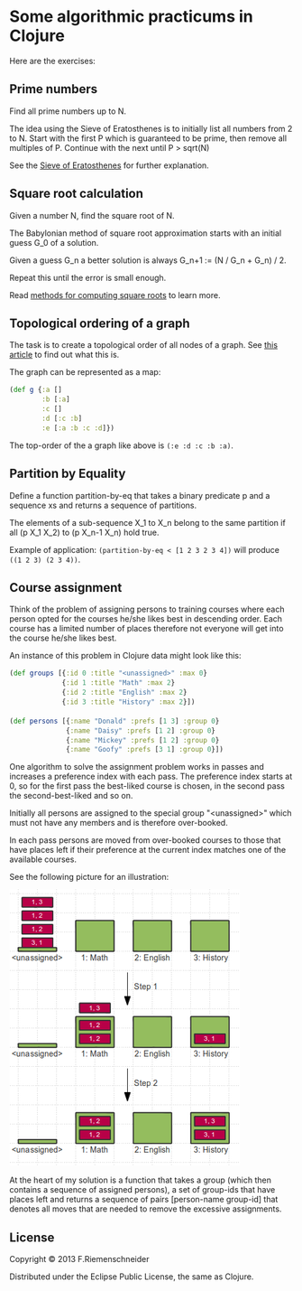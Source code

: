 # Some algorithmic practicums in Clojure

Here are the exercises:

## Prime numbers
Find all prime numbers up to N.

The idea using the Sieve of Eratosthenes is to initially list all numbers from 2 to N.
Start with the first P which is guaranteed to be prime, then remove all multiples of P.
Continue with the next until P > sqrt(N)

See the [Sieve of Eratosthenes](http://en.wikipedia.org/wiki/Sieve_of_Eratosthenes) for further explanation.


## Square root calculation

Given a number N, find the square root of N.

The Babylonian method of square root approximation starts with
an initial guess G\_0 of a solution.

Given a guess G\_n a better solution is always G\_n+1 := (N / G\_n + G\_n) / 2.

Repeat this until the error is small enough.

Read [methods for computing square roots](http://en.wikipedia.org/wiki/Methods_of_computing_square_roots)
to learn more.


## Topological ordering of a graph

The task is to create a topological order of all nodes of a graph.
See [this article](http://en.wikipedia.org/wiki/Topological_sorting) to find out what this is.

The graph can be represented as a map:

```clojure
(def g {:a []
        :b [:a]
        :c []
        :d [:c :b]
        :e [:a :b :c :d]})
```

The top-order of the a graph like above is `(:e :d :c :b :a)`. 


## Partition by Equality

Define a function partition-by-eq that takes
a binary predicate p and a sequence xs and returns
a sequence of partitions.

The elements of a sub-sequence X\_1 to X\_n belong to the
same partition if all (p X\_1 X\_2) to (p X\_n-1 X\_n) hold true.

Example of application:
`(partition-by-eq < [1 2 3 2 3 4])` will produce `((1 2 3) (2 3 4))`.


## Course assignment

Think of the problem of assigning persons to training courses where
each person opted for the courses he/she likes best in descending order.
Each course has a limited number of places therefore not everyone
will get into the course he/she likes best.

An instance of this problem in Clojure data might look like this:
```clojure
(def groups [{:id 0 :title "<unassigned>" :max 0}
             {:id 1 :title "Math" :max 2}
             {:id 2 :title "English" :max 2}
             {:id 3 :title "History" :max 2}])

(def persons [{:name "Donald" :prefs [1 3] :group 0}
              {:name "Daisy" :prefs [1 2] :group 0}
              {:name "Mickey" :prefs [1 2] :group 0}
              {:name "Goofy" :prefs [3 1] :group 0}])
```

One algorithm to solve the assignment problem works in passes and increases
a preference index with each pass.
The preference index starts at 0, so for the first pass the best-liked course
is chosen, in the second pass the second-best-liked and so on.

Initially all persons are assigned to the special group "\<unassigned\>"
which must not have any members and is therefore over-booked.

In each pass persons are moved from over-booked courses to those that
have places left if their preference at the current index matches one
of the available courses.

See the following picture for an illustration:

![Assignment](assignment.png)


At the heart of my solution is a function that takes
a group (which then contains a sequence of assigned persons), a set of
group-ids that have places left and returns a sequence of pairs
[person-name group-id] that denotes all moves that are needed to
remove the excessive assignments.


## License

Copyright © 2013 F.Riemenschneider

Distributed under the Eclipse Public License, the same as Clojure.
